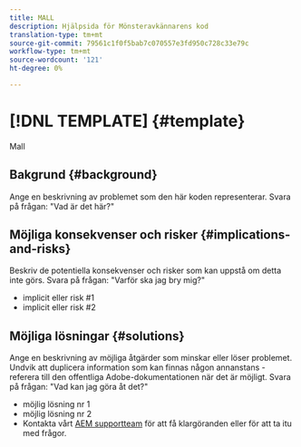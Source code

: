 ```yaml
---
title: MALL
description: Hjälpsida för Mönsteravkännarens kod
translation-type: tm+mt
source-git-commit: 79561c1f0f5bab7c070557e3fd950c728c33e79c
workflow-type: tm+mt
source-wordcount: '121'
ht-degree: 0%

---
```



# [!DNL TEMPLATE] {#template}

Mall

## Bakgrund {#background}

Ange en beskrivning av problemet som den här koden representerar.
Svara på frågan: &quot;Vad är det här?&quot;

## Möjliga konsekvenser och risker {#implications-and-risks}

Beskriv de potentiella konsekvenser och risker som kan uppstå om detta inte görs.
Svara på frågan: &quot;Varför ska jag bry mig?&quot;

* implicit eller risk #1
* implicit eller risk #2

## Möjliga lösningar {#solutions}

Ange en beskrivning av möjliga åtgärder som minskar eller löser problemet. Undvik att duplicera information som kan finnas någon annanstans - referera till den offentliga Adobe-dokumentationen när det är möjligt.
Svara på frågan: &quot;Vad kan jag göra åt det?&quot;

* möjlig lösning nr 1
* möjlig lösning nr 2
* Kontakta vårt [AEM supportteam](https://helpx.adobe.com/enterprise/using/support-for-experience-cloud.html) för att få klargöranden eller för att ta itu med frågor.

